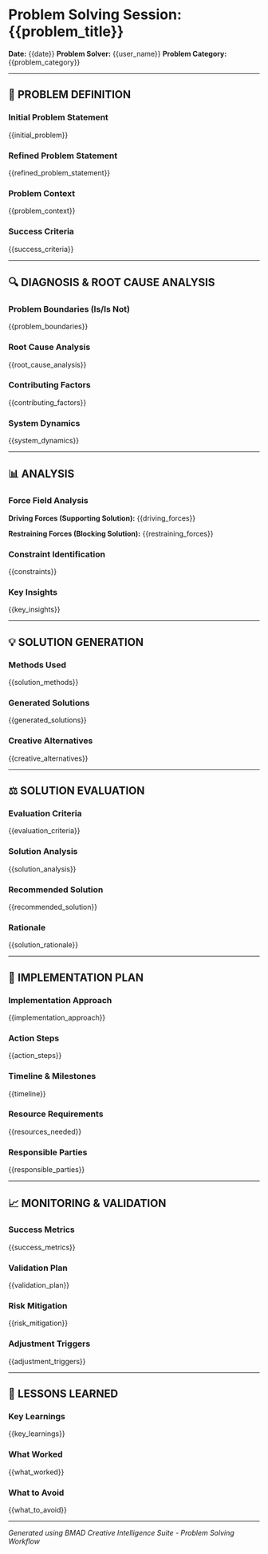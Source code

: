 # Problem Solving Session: {{problem_title}}

**Date:** {{date}}
**Problem Solver:** {{user_name}}
**Problem Category:** {{problem_category}}

---

## 🎯 PROBLEM DEFINITION

### Initial Problem Statement

{{initial_problem}}

### Refined Problem Statement

{{refined_problem_statement}}

### Problem Context

{{problem_context}}

### Success Criteria

{{success_criteria}}

---

## 🔍 DIAGNOSIS & ROOT CAUSE ANALYSIS

### Problem Boundaries (Is/Is Not)

{{problem_boundaries}}

### Root Cause Analysis

{{root_cause_analysis}}

### Contributing Factors

{{contributing_factors}}

### System Dynamics

{{system_dynamics}}

---

## 📊 ANALYSIS

### Force Field Analysis

**Driving Forces (Supporting Solution):**
{{driving_forces}}

**Restraining Forces (Blocking Solution):**
{{restraining_forces}}

### Constraint Identification

{{constraints}}

### Key Insights

{{key_insights}}

---

## 💡 SOLUTION GENERATION

### Methods Used

{{solution_methods}}

### Generated Solutions

{{generated_solutions}}

### Creative Alternatives

{{creative_alternatives}}

---

## ⚖️ SOLUTION EVALUATION

### Evaluation Criteria

{{evaluation_criteria}}

### Solution Analysis

{{solution_analysis}}

### Recommended Solution

{{recommended_solution}}

### Rationale

{{solution_rationale}}

---

## 🚀 IMPLEMENTATION PLAN

### Implementation Approach

{{implementation_approach}}

### Action Steps

{{action_steps}}

### Timeline & Milestones

{{timeline}}

### Resource Requirements

{{resources_needed}}

### Responsible Parties

{{responsible_parties}}

---

## 📈 MONITORING & VALIDATION

### Success Metrics

{{success_metrics}}

### Validation Plan

{{validation_plan}}

### Risk Mitigation

{{risk_mitigation}}

### Adjustment Triggers

{{adjustment_triggers}}

---

## 📝 LESSONS LEARNED

### Key Learnings

{{key_learnings}}

### What Worked

{{what_worked}}

### What to Avoid

{{what_to_avoid}}

---

_Generated using BMAD Creative Intelligence Suite - Problem Solving Workflow_
